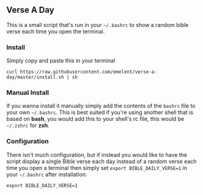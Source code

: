 ## Verse A Day

This is a small script that's run in your `~/.bashrc` to show a random bible verse
each time you open the terminal.

### Install

Simply copy and paste this in your terminal

    curl https://raw.githubusercontent.com/emelent/verse-a-day/master/install.sh | sh


### Manual Install

If you wanna install it manually simply add the contents of the `bashrc` file
to your own `~/.bashrc`. This is best suited if you're using another shell
that is based on **bash**, you would add this to your shell's rc file, this would
be `~/.zshrc` for  **zsh**.

### Configuration

There isn't much configuration, but if instead you would like to have the script
display a single Bible verse each day instead of a random verse each time you
open a terminal then simply set `export BIBLE_DAILY_VERSE=1` in your `~/.bashrc`
after installation.

    export BIBLE_DAILY_VERSE=1
